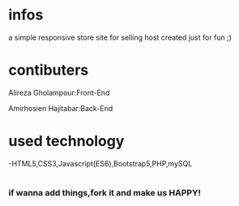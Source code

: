 # infos
a simple responsive store site for selling host created just for fun ;)
# contibuters
Alireza Gholampour:Front-End

Amirhosien Hajitabar:Back-End
# used technology
-HTML5,CSS3,Javascript(ES6),Bootstrap5,PHP,mySQL

#
###  if wanna add things,fork it and make us HAPPY!
#
